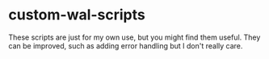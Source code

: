 # custom-wal-scripts

These scripts are just for my own use, but you might find them useful. They can be improved, such as adding error handling but I don't really care.
